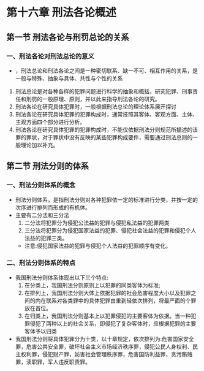 # 第十六章 刑法各论概述

## 第一节 刑法各论与刑罚总论的关系
### 一、刑法各论对刑法总论的意义
- ，刑法总论和刑法各论之间是一种密切联系、缺一不可、相互作用的关系，是一般与特殊、抽象与具体、共性与个性的关系
1. 刑法总论是对各种各样的犯罪问题进行科学的抽象和概括，研究犯罪、刑事贵任和刑罚的一般原理、原则，并以此来指导刑法各论的研究。
2. 刑法各论在研究具体犯罪时，一般根据刑法总论的理论体系展开探讨
3. 刑法各论在研究具体犯罪的犯罪构成时，通常技照其客体、客观方面、主体、主观方面四个部分进行分析。
4. 刑法各论在研究具体犯罪的犯罪构成时，不能仅依据刑法分则规范所描述的该罪的罪状，对于罪状中没有反映的某些犯罪构成要件，需要通过刑法总则的一般理论加以补充。
## 第二节 刑法分则的体系
### 一、刑法分则体系的概念
- 刑法分则体系，是指刑法分则对各种犯罪依一定的标准进行分类，并按一定的次序进行排列而形成的有机体。
- 主要有二分法和三分法
  1. 二分法将犯罪分为侵犯公法益的犯罪与侵犯私法益的犯罪两类
  2. 三分法将犯罪分为侵犯国家法益的犯罪、侵犯社会法益的犯罪和侵犯个人法益的犯罪三类。
  - 注意:侵犯国家法益的犯罪与侵犯个人法益的犯罪顺序有变化。
### 二、刑法分则体系的特点
- 我国刑法分则体系体现出以下三个特点:
  1. 在分类上，我国刑法分则原则上以犯罪的同类客体为标准;
  2. 在排列上，我国刑法分则大体上依据犯罪的社会危害程度大小以及犯罪之间的内在联系对各类罪中的具体犯罪由重到轻依次排列，将最严面的个罪放在首位。
  3. 在归类上，我国刑法分则基本上以犯罪侵犯的主要客体为依据。当一种犯罪侵犯了两种以上的社会关系，即侵犯了复杂客体时，应根据犯罪的主要客体予以归类
- 我国刑法分则将具体犯罪分为十类，以十章规定，依次排列为:危害国家安全罪，危害公共安全罪，破坏社会主义市场经济秩序罪，侵犯公民人身权利、民主权利罪，侵犯财产罪，妨害社会管理秩序罪，危害国防利益罪，贪污贿赂罪，渎职罪，军人违反职责罪。
